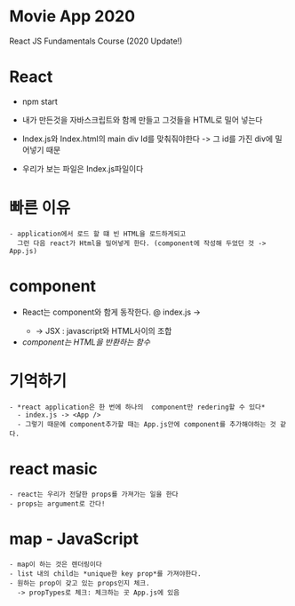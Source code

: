 # Movie App 2020

React JS Fundamentals Course (2020 Update!)


# React
  - npm start 
  - 내가 만든것을 자바스크립트와 함께 만들고 그것들을 HTML로 밀어 넣는다

  - Index.js와 Index.html의 main div Id를 맞춰줘야한다 -> 그 id를 가진 div에 밀어넣기 때문
  - 우리가 보는 파일은 Index.js파일이다

  # 빠른 이유
    - application에서 로드 할 떄 빈 HTML을 로드하게되고
      그런 다음 react가 Html을 밀어넣게 한다. (component에 작성해 두었던 것 -> App.js)

  # component
  - React는 component와 함게 동작한다.
    @ index.js -> <App />
      - <App /> -> JSX : javascript와 HTML사이의 조합
  - *component는 HTML을 반환하는 함수*
  # 기억하기
    - *react application은 한 번에 하나의  component만 redering할 수 있다*
      - index.js -> <App />
      - 그렇기 때문에 component추가할 때는 App.js안에 component를 추가해야하는 것 같다.

  # react masic
    - react는 우리가 전달한 props를 가져가는 일을 한다    
    - props는 argument로 간다!

  # map - JavaScript
    - map이 하는 것은 렌더링이다 
    - list 내의 child는 *unique한 key prop*를 가져야한다.
    - 원하는 prop이 갖고 있는 props인지 체크.
      -> propTypes로 체크: 체크하는 곳 App.js에 있음
